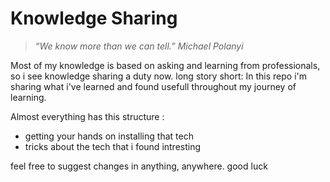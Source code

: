 # Knowledge Sharing

> *“We know more than we can tell.”
Michael Polanyi*
> 
Most of my knowledge is based on asking and learning from professionals, so i see knowledge sharing a duty now.
long story short:
In this repo i'm sharing what i've learned and found usefull throughout my journey of learning.

Almost everything has this structure :
- getting your hands on installing that tech
- tricks about the tech that i found intresting

feel free to suggest changes in anything, anywhere.
good luck 
